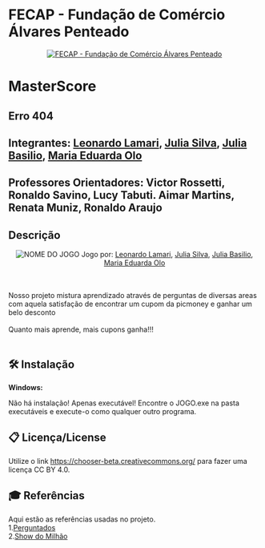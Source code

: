 # FECAP - Fundação de Comércio Álvares Penteado

<p align="center">
<a href= "https://www.fecap.br/"><img src="https://encrypted-tbn0.gstatic.com/images?q=tbn:ANd9GcRhZPrRa89Kma0ZZogxm0pi-tCn_TLKeHGVxywp-LXAFGR3B1DPouAJYHgKZGV0XTEf4AE&usqp=CAU" alt="FECAP - Fundação de Comércio Álvares Penteado" border="0"></a>
</p>

# MasterScore

## Erro 404

## Integrantes: <a href="https://github.com/LeonardoLamar12">Leonardo Lamari</a>, <a href="https://github.com/Juliassilvaa">Julia Silva</a>, <a href="https://github.com/JuliaBasilio16">Julia Basilio</a>, <a href="https://github.com/MariaEduardaOlo">Maria Eduarda Olo</a>

## Professores Orientadores: Victor Rossetti, Ronaldo Savino, Lucy Tabuti. Aimar Martins, Renata Muniz, Ronaldo Araujo
## Descrição

<p align="center">
<img src="file:///D:/Downloads/Capa%20de%20trabalho%20de%20história%20A4%20vintage%20.png" alt="NOME DO JOGO" border="0">
  Jogo por: <a href="https://github.com/LeonardoLamar12">Leonardo Lamari</a>, <a href="https://github.com/Juliassilvaa">Julia Silva</a>, <a href="https://github.com/JuliaBasilio16">Julia Basilio</a>, <a href="https://github.com/MariaEduardaOlo">Maria Eduarda Olo</a>
</p>

<br><br>
Nosso projeto mistura aprendizado através de perguntas de diversas areas com aquela satisfação de encontrar um cupom da picmoney e ganhar um belo desconto
<br><br>
Quanto mais aprende, mais cupons ganha!!!
<br><br>

## 🛠 Instalação
<b>Windows:</b>

Não há instalação! Apenas executável!
Encontre o JOGO.exe na pasta executáveis e execute-o como qualquer outro programa.

## 📋 Licença/License
Utilize o link <https://chooser-beta.creativecommons.org/> para fazer uma licença CC BY 4.0.

## 🎓 Referências

Aqui estão as referências usadas no projeto.
<br>
1.<a href="https://about.triviacrack.com">Perguntados</a>
<br>
2.<a href="https://www.showdomilhao.com.br">Show do Milhão</a>
